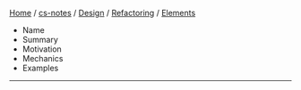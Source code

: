 [Home](https://mengxianbin.github.io) /
[cs-notes](https://mengxianbin.github.io/cs-notes/site) /
[Design](https://mengxianbin.github.io/cs-notes/site/Design) /
[Refactoring](https://mengxianbin.github.io/cs-notes/site/Design/Refactoring) /
[Elements](https://mengxianbin.github.io/cs-notes/site/Design/Refactoring/Elements)

* Name
* Summary
* Motivation
* Mechanics
* Examples

---
